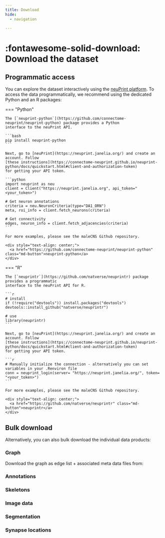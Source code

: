 ```yaml
---
title: Download
hide:
  - navigation

---
```


# :fontawesome-solid-download: Download the dataset

## Programmatic access

You can explore the dataset interactively using the [neuPrint platform](https://neuprint.janelia.org/).
To access the data programmatically, we recommend using the dedicated Python and an R packages:

=== "Python"

    The [`neuprint-python`](https://github.com/connectome-neuprint/neuprint-python) package provides a Python
    interface to the neuPrint API.

    ```bash
    pip install neuprint-python
    ```

    Next, go to [neuPrint](https://neuprint.janelia.org/) and create an account. Follow
    [these instructions](https://connectome-neuprint.github.io/neuprint-python/docs/quickstart.html#client-and-authorization-token)
    for getting your API token.

    ```python
    import neuprint as neu
    client = Client("https://neuprint.janelia.org", api_token="<your_token>")

    # Get neuron annotations
    criteria = neu.NeuronCriteria(type="DA1_ORN")
    meta, roi_info = client.fetch_neurons(criteria)

    # Get connectivity
    edges, neuron_info = client.fetch_adjacencies(criteria)
    ```

    For more examples, please see the maleCNS Github repository.

    <div style="text-align: center;">
      <a href="https://github.com/connectome-neuprint/neuprint-python" class="md-button">neuprint-python</a>
    </div>

=== "R"

    The [`neuprintr`](https://github.com/natverse/neuprintr) package provides a programmatic
    interface to the neuPrint API for R.

    ```r
    # install
    if (!require("devtools")) install.packages("devtools")
    devtools::install_github("natverse/neuprintr")

    # use
    library(neuprintr)
    ```

    Next, go to [neuPrint](https://neuprint.janelia.org/) and create an account. Follow
    [these instructions](https://connectome-neuprint.github.io/neuprint-python/docs/quickstart.html#client-and-authorization-token)
    for getting your API token.

    ```r
    # Manually initialize the connection - alternatively you can set variables in your .Renviron file
    conn = neuprint_login(server= "https://neuprint.janelia.org/", token= "<your_token>")
    ```

    For more examples, please see the maleCNS Github repository.

    <div style="text-align: center;">
      <a href="https://github.com/natverse/neuprintr" class="md-button">neuprintr</a>
    </div>

## Bulk download

Alternatively, you can also bulk download the individual data products:

### Graph

Download the graph as edge list + associated meta data files from:

### Annotations

### Skeletons

### Image data

### Segmentation

### Synapse locations

